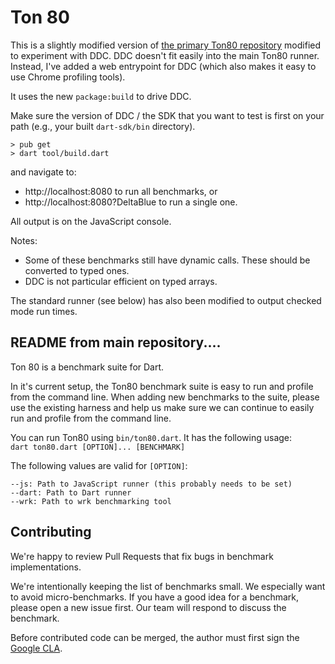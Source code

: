 Ton 80
======

This is a slightly modified version of [the primary Ton80 repository](https://github.com/dart-lang/ton80)
modified to experiment with DDC.  DDC doesn't fit easily into the main Ton80 runner.
Instead, I've added a web entrypoint for DDC (which also makes it easy to use Chrome profiling tools).

It uses the new `package:build` to drive DDC.

Make sure the version of DDC / the SDK that you want to test is first on your path (e.g., your built `dart-sdk/bin` directory).

```
> pub get
> dart tool/build.dart
```

and navigate to:

- http://localhost:8080 to run all benchmarks, or
- http://localhost:8080?DeltaBlue to run a single one.

All output is on the JavaScript console.

Notes:
- Some of these benchmarks still have dynamic calls.  These should be converted to typed ones.
- DDC is not particular efficient on typed arrays.

The standard runner (see below) has also been modified to output checked mode run times.

## README from main repository....

Ton 80 is a benchmark suite for Dart.

In it's current setup, the Ton80 benchmark suite is easy to run and
profile from the command line. When adding new benchmarks to the suite, 
please use the existing harness and help us make sure we can continue to
easily run and profile from the command line.

You can run Ton80 using `bin/ton80.dart`. It has the following usage:<br>
```dart ton80.dart [OPTION]... [BENCHMARK]```

The following values are valid for ```[OPTION]```:<br>
```
--js: Path to JavaScript runner (this probably needs to be set)
--dart: Path to Dart runner
--wrk: Path to wrk benchmarking tool
```

## Contributing

We're happy to review Pull Requests that fix bugs in benchmark implementations.

We're intentionally keeping the list of benchmarks small. We especially want
to avoid micro-benchmarks. If you have a good idea for a benchmark, please
open a new issue first. Our team will respond to discuss the benchmark.

Before contributed code can be merged, the author must first sign the
[Google CLA](https://cla.developers.google.com/about/google-individual).

